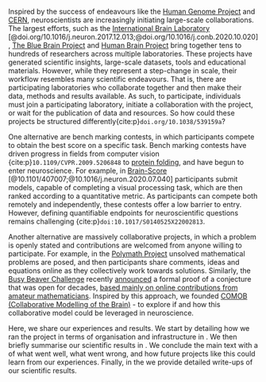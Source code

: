 Inspired by the success of endeavours like the [Human Genome Project](https://www.genome.gov/human-genome-project) and [CERN](https://home.cern/), neuroscientists are increasingly initiating large-scale collaborations. The largest efforts, such as the [International Brain Laboratory](https://www.internationalbrainlab.com/) [@doi.org/10.1016/j.neuron.2017.12.013;@doi.org/10.1016/j.conb.2020.10.020], [The Blue Brain Project](https://www.epfl.ch/research/domains/bluebrain/) and [Human Brain Project](https://www.humanbrainproject.eu) bring together tens to hundreds of researchers across multiple laboratories. These projects have generated scientific insights, large-scale datasets, tools and educational materials. However, while they represent a step-change in scale, their workflow resembles many scientific endeavours. That is, there are participating laboratories who collaborate together and then make their data, methods and results available. As such, to participate, individuals must join a participating laboratory, initiate a collaboration with the project, or wait for the publication of data and resources. So how could these projects be structured differently{cite:p}`doi.org/10.1038/539159a`?

One alternative are bench marking contests, in which participants compete to obtain the best score on a specific task. Bench marking contests have driven progress in fields from computer vision {cite:p}`10.1109/CVPR.2009.5206848` to [protein folding](https://predictioncenter.org/), and have begun to enter neuroscience. For example, in [Brain-Score](https://www.brain-score.org/) [@10.1101/407007;@10.1016/j.neuron.2020.07.040] participants submit models, capable of completing a visual processing task, which are then ranked according to a quantitative metric. As participants can compete both remotely and independently, these contests offer a low barrier to entry. However, defining quantifiable endpoints for neuroscientific questions remains challenging {cite:p}`doi:10.1017/S0140525X22002813`.  

Another alternative are massively collaborative projects, in which a problem is openly stated and contributions are welcomed from anyone willing to participate. For example, in the [Polymath Project](https://polymathprojects.org/) unsolved mathematical problems are posed, and then participants share comments, ideas and equations online as they collectively work towards solutions. Similarly, the [Busy Beaver Challenge](https://bbchallenge.org/) recently [announced](https://discuss.bbchallenge.org/t/july-2nd-2024-we-have-proved-bb-5-47-176-870/237) a formal proof of a conjecture that was open for decades, [based mainly on online contributions from amateur mathematicians](https://www.quantamagazine.org/amateur-mathematicians-find-fifth-busy-beaver-turing-machine-20240702/). Inspired by this approach, we founded [COMOB (Collaborative Modelling of the Brain)](https://comob-project.github.io/) - to explore if and how this collaborative model could be leveraged in neuroscience. 

 Here, we share our experiences and results. We start by detailing how we ran the project in terms of organisation and infrastructure in [](#metascience). We then briefly summarise our scientific results in [](#science). We conclude the main text with a [](#discussion) of what went well, what went wrong, and how future projects like this could learn from our experiences. Finally, in the [](#appendices) we provide detailed write-ups of our scientific results.